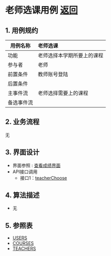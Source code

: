 # 老师选课用例 [返回](../README.md)

## 1. 用例规约

|用例名称|老师选课|
|-------|:-------------|
|功能|老师选择本学期所要上的课程|
|参与者|老师|
|前置条件|教师账号登陆|
|后置条件||
|主事件流| 老师选择需要上的课程|
|备选事件流| |

## 2. 业务流程 
无

## 3. 界面设计
- 界面参照 : [查看成绩界面](../ui/teacherchoose.html)
- API接口调用
    - 接口1：[teacherChoose](../impl/老师选课接口.md)

## 4. 算法描述
- 无

## 5. 参照表

- [USERS](../DesignDatabase.md/#USERS)
- [COURSES](../DesignDatabase.md/#COURSES)
- [TEACHERS](../DesignDatabase.md/#TEACHERS)